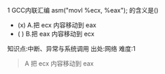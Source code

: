 1
GCC内联汇编 asm("movl %ecx, %eax"); 的含义是()
- (x) A.把 ecx 内容移动到 eax
- ( ) B.把 eax 内容移动到 ecx

知识点:中断、异常与系统调用
出处:网络
难度:1
> A 把 ecx 内容移动到 eax
